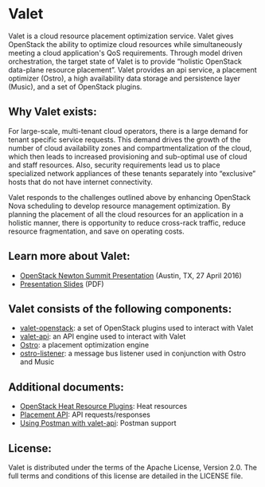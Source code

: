 # Valet

Valet is a cloud resource placement optimization service. Valet gives OpenStack the ability to optimize cloud resources while simultaneously meeting a cloud application's QoS requirements. Through model driven orchestration, the target state of Valet is to provide “holistic OpenStack data-plane resource placement”. Valet provides an api service, a placement optimizer (Ostro), a high availability data storage and persistence layer (Music), and a set of OpenStack plugins.

## Why Valet exists:

For large-scale, multi-tenant cloud operators, there is a large demand for tenant specific service requests.  This demand drives the growth of the number of cloud availability zones and compartmentalization of the cloud, which then leads to increased provisioning and sub-optimal use of cloud and staff resources.  Also, security requirements lead us to place specialized network appliances of these tenants separately into “exclusive” hosts that do not have internet connectivity. 

Valet responds to the challenges outlined above by enhancing OpenStack Nova scheduling to develop resource management optimization.  By planning the placement of all the cloud resources for an application in a holistic manner, there is opportunity to reduce cross-rack traffic, reduce resource fragmentation, and save on operating costs.

## Learn more about Valet:

* [OpenStack Newton Summit Presentation](https://www.openstack.org/videos/video/valet-holistic-data-center-optimization-for-openstack) (Austin, TX, 27 April 2016)
* [Presentation Slides](http://www.research.att.com/export/sites/att_labs/techdocs/TD_101806.pdf) (PDF)

## Valet consists of the following components:

* [valet-openstack](https://github.com/att-comdev/valet/blob/master/doc/valet_os.md): a set of OpenStack plugins used to interact with Valet
* [valet-api](https://github.com/att-comdev/valet/blob/master/doc/valet_api.md): an API engine used to interact with Valet
* [Ostro](https://github.com/att-comdev/valet/blob/master/doc/ostro.md): a placement optimization engine
* [ostro-listener](https://github.com/att-comdev/valet/blob/master/doc/ostro_listener.md): a message bus listener used in conjunction with Ostro and Music

## Additional documents:

* [OpenStack Heat Resource Plugins](https://github.com/att-comdev/valet/blob/master/valet_plugins/valet_plugins/heat/README.md): Heat resources
* [Placement API](https://github.com/att-comdev/valet/blob/master/doc/valet_api.md): API requests/responses
* [Using Postman with valet-api](https://github.com/att-comdev/valet/blob/master/valet/tests/api/README.md): Postman support

## License:

Valet is distributed under the terms of the Apache License, Version 2.0. The full terms and conditions of this license are detailed in the LICENSE file.
